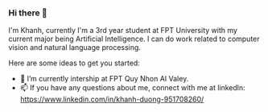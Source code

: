 ### Hi there 👋

I'm Khanh, currently I'm a 3rd year student at FPT University with my current major being Artificial Intelligence. I can do work related to computer vision and natural language processing.

Here are some ideas to get you started:

- 🔭 I’m currently intership at FPT Quy Nhon AI Valey.
- 📫 If you have any questions about me, connect with me at linkedln: https://www.linkedin.com/in/khanh-duong-951708260/
